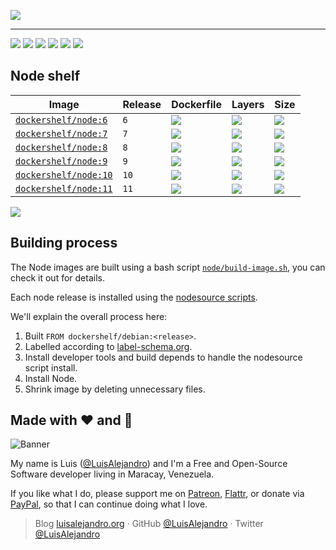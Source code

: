 ![](https://cdn.rawgit.com/LuisAlejandro/dockershelf/master/images/banner.svg)

---

[![](https://img.shields.io/github/release/LuisAlejandro/dockershelf.svg)](https://github.com/LuisAlejandro/dockershelf/releases) [![](https://img.shields.io/travis/LuisAlejandro/dockershelf.svg)](https://travis-ci.org/LuisAlejandro/dockershelf) [![](https://img.shields.io/docker/pulls/dockershelf/node.svg)](https://hub.docker.com/r/dockershelf/node) [![](https://img.shields.io/github/issues-raw/LuisAlejandro/dockershelf/in%20progress.svg?label=in%20progress)](https://github.com/LuisAlejandro/dockershelf/issues?q=is%3Aissue+is%3Aopen+label%3A%22in+progress%22) [![](https://badges.gitter.im/LuisAlejandro/dockershelf.svg)](https://gitter.im/LuisAlejandro/dockershelf) [![](https://cla-assistant.io/readme/badge/LuisAlejandro/dockershelf)](https://cla-assistant.io/LuisAlejandro/dockershelf)

## Node shelf

|Image  |Release  |Dockerfile  |Layers  |Size  |
|-------|---------|------------|--------|------|
|[`dockershelf/node:6`](https://hub.docker.com/r/dockershelf/node)|`6`|[![](https://img.shields.io/badge/-node%2F6%2FDockerfile-blue.svg?colorA=22313f&colorB=4a637b&maxAge=86400&logo=docker)](https://github.com/LuisAlejandro/dockershelf/blob/master/node/6/Dockerfile)|[![](https://img.shields.io/microbadger/layers/dockershelf/node/6.svg?colorA=22313f&colorB=4a637b&maxAge=86400)](https://microbadger.com/images/dockershelf/node:6)|[![](https://img.shields.io/microbadger/image-size/dockershelf/node/6.svg?colorA=22313f&colorB=4a637b&maxAge=86400)](https://microbadger.com/images/dockershelf/node:6)|
|[`dockershelf/node:7`](https://hub.docker.com/r/dockershelf/node)|`7`|[![](https://img.shields.io/badge/-node%2F7%2FDockerfile-blue.svg?colorA=22313f&colorB=4a637b&maxAge=86400&logo=docker)](https://github.com/LuisAlejandro/dockershelf/blob/master/node/7/Dockerfile)|[![](https://img.shields.io/microbadger/layers/dockershelf/node/7.svg?colorA=22313f&colorB=4a637b&maxAge=86400)](https://microbadger.com/images/dockershelf/node:7)|[![](https://img.shields.io/microbadger/image-size/dockershelf/node/7.svg?colorA=22313f&colorB=4a637b&maxAge=86400)](https://microbadger.com/images/dockershelf/node:7)|
|[`dockershelf/node:8`](https://hub.docker.com/r/dockershelf/node)|`8`|[![](https://img.shields.io/badge/-node%2F8%2FDockerfile-blue.svg?colorA=22313f&colorB=4a637b&maxAge=86400&logo=docker)](https://github.com/LuisAlejandro/dockershelf/blob/master/node/8/Dockerfile)|[![](https://img.shields.io/microbadger/layers/dockershelf/node/8.svg?colorA=22313f&colorB=4a637b&maxAge=86400)](https://microbadger.com/images/dockershelf/node:8)|[![](https://img.shields.io/microbadger/image-size/dockershelf/node/8.svg?colorA=22313f&colorB=4a637b&maxAge=86400)](https://microbadger.com/images/dockershelf/node:8)|
|[`dockershelf/node:9`](https://hub.docker.com/r/dockershelf/node)|`9`|[![](https://img.shields.io/badge/-node%2F9%2FDockerfile-blue.svg?colorA=22313f&colorB=4a637b&maxAge=86400&logo=docker)](https://github.com/LuisAlejandro/dockershelf/blob/master/node/9/Dockerfile)|[![](https://img.shields.io/microbadger/layers/dockershelf/node/9.svg?colorA=22313f&colorB=4a637b&maxAge=86400)](https://microbadger.com/images/dockershelf/node:9)|[![](https://img.shields.io/microbadger/image-size/dockershelf/node/9.svg?colorA=22313f&colorB=4a637b&maxAge=86400)](https://microbadger.com/images/dockershelf/node:9)|
|[`dockershelf/node:10`](https://hub.docker.com/r/dockershelf/node)|`10`|[![](https://img.shields.io/badge/-node%2F10%2FDockerfile-blue.svg?colorA=22313f&colorB=4a637b&maxAge=86400&logo=docker)](https://github.com/LuisAlejandro/dockershelf/blob/master/node/10/Dockerfile)|[![](https://img.shields.io/microbadger/layers/dockershelf/node/10.svg?colorA=22313f&colorB=4a637b&maxAge=86400)](https://microbadger.com/images/dockershelf/node:10)|[![](https://img.shields.io/microbadger/image-size/dockershelf/node/10.svg?colorA=22313f&colorB=4a637b&maxAge=86400)](https://microbadger.com/images/dockershelf/node:10)|
|[`dockershelf/node:11`](https://hub.docker.com/r/dockershelf/node)|`11`|[![](https://img.shields.io/badge/-node%2F11%2FDockerfile-blue.svg?colorA=22313f&colorB=4a637b&maxAge=86400&logo=docker)](https://github.com/LuisAlejandro/dockershelf/blob/master/node/11/Dockerfile)|[![](https://img.shields.io/microbadger/layers/dockershelf/node/11.svg?colorA=22313f&colorB=4a637b&maxAge=86400)](https://microbadger.com/images/dockershelf/node:11)|[![](https://img.shields.io/microbadger/image-size/dockershelf/node/11.svg?colorA=22313f&colorB=4a637b&maxAge=86400)](https://microbadger.com/images/dockershelf/node:11)|

![](https://cdn.rawgit.com/LuisAlejandro/dockershelf/master/images/table.svg)

## Building process

The Node images are built using a bash script [`node/build-image.sh`](https://github.com/LuisAlejandro/dockershelf/blob/master/node/build-image.sh), you can check it out for details.

Each node release is installed using the [nodesource scripts](https://nodejs.org/en/download/package-manager/#debian-and-ubuntu-based-linux-distributions).

We'll explain the overall process here:

1. Built `FROM dockershelf/debian:<release>`.
2. Labelled according to [label-schema.org](http://label-schema.org).
3. Install developer tools and build depends to handle the nodesource script install.
4. Install Node.
5. Shrink image by deleting unnecessary files.

## Made with :heart: and :hamburger:

![Banner](http://huntingbears.com.ve/static/img/site/banner.svg)

My name is Luis ([@LuisAlejandro](https://github.com/LuisAlejandro)) and I'm a Free and Open-Source Software developer living in Maracay, Venezuela.

If you like what I do, please support me on [Patreon](https://www.patreon.com/luisalejandro), [Flattr](https://flattr.com/profile/luisalejandro), or donate via [PayPal](https://www.paypal.me/martinezfaneyth), so that I can continue doing what I love.

> Blog [luisalejandro.org](http://luisalejandro.org) · GitHub [@LuisAlejandro](https://github.com/LuisAlejandro) · Twitter [@LuisAlejandro](https://twitter.com/LuisAlejandro)